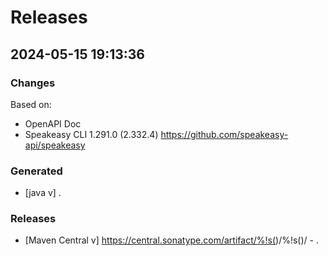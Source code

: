 # Releases

## 2024-05-15 19:13:36
### Changes
Based on:
- OpenAPI Doc  
- Speakeasy CLI 1.291.0 (2.332.4) https://github.com/speakeasy-api/speakeasy
### Generated
- [java v] .
### Releases
- [Maven Central v] https://central.sonatype.com/artifact/%!s(<nil>)/%!s(<nil>)/ - .